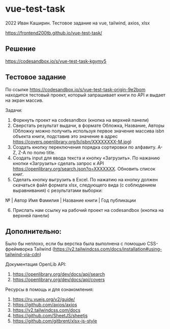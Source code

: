 # vue-test-task
2022 Иван Каширин. Тестовое задание на vue, tailwind, axios, xlsx

https://frontend200tb.github.io/vue-test-task/

## Решение
https://codesandbox.io/s/vue-test-task-kgymy5

## Тестовое задание 
По ссылке https://codesandbox.io/s/vue-test-task-origin-9e2bom находится тестовый проект, который запрашивает книги по API и выдает на экран массив.

Задачи:
1. Форкнуть проект на codesandbox (кнопка на верхней панели)
2. Сверстать результат выдачи, в формате Обложка, Название, Авторы (Обложку можно получить используя первое значение массива isbn объекта книги, подставив это значение в адрес https://covers.openlibrary.org/b/isbn/XXXXXXXX-M.jpg)
3. Создать кнопку переключения порядка сортировки по алфавиту. A-Z, Z-A по полю title.
4. Создать input для ввода текста и кнопку «Загрузить». По нажанию кнопки «Загрузить» сделать запрос к API https://openlibrary.org/search.json?q=XXXXXXX. Обновить список книг.
5. Сделать кнопку выгрузить в Excel. По нажатию на кнопку должен скачаться файл формата xlsx, следующего вида (с соблюдением выравнивания) с результатами выборки:

№ |	Автор	Имя	Фамилия | Название книги	| Год публикации

			

6. Прислать нам ссылку на рабочий проект на codesandbox (кнопка на верхней панели)


## Дополнительно:

Было бы неплохо, если бы верстка была выполнена с помощью CSS-фреймворка Tailwind
(https://v2.tailwindcss.com/docs/installation#using-tailwind-via-cdn)


Документация OpenLib API:
1. https://openlibrary.org/dev/docs/api/search
2. https://openlibrary.org/dev/docs/api/covers

Ресурсы в помощь и для ознакомления:
1. https://ru.vuejs.org/v2/guide/
2. https://github.com/axios/axios
3. https://v2.tailwindcss.com/docs
4. https://github.com/SheetJS/sheetjs
5. https://github.com/gitbrent/xlsx-js-style
